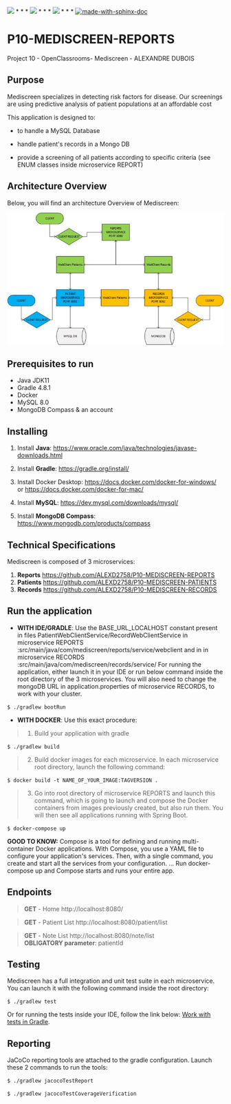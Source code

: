 <img src="https://img.shields.io/badge/java-%23ED8B00.svg?&style=for-the-badge&logo=java&logoColor=white"/> * * *  <img src="https://img.shields.io/badge/spring%20-%236DB33F.svg?&style=for-the-badge&logo=spring&logoColor=white"/>  * * *  <img src="https://img.shields.io/badge/docker%20-%230db7ed.svg?&style=for-the-badge&logo=docker&logoColor=white"/> * * * [![made-with-sphinx-doc](https://img.shields.io/badge/Made%20with-Gradle-1f425f.svg)](https://www.sphinx-doc.org/)

# P10-MEDISCREEN-REPORTS
Project 10 - OpenClassrooms- Mediscreen - ALEXANDRE DUBOIS

## Purpose
Mediscreen specializes in detecting risk factors for disease. Our screenings are using predictive analysis of patient populations at an affordable cost

This application is designed to:

- to handle a MySQL Database

- handle patient's records in a Mongo DB

- provide a screening of all patients according to specific criteria (see ENUM classes inside microservice REPORT)

## Architecture Overview
Below, you will find an architecture Overview of Mediscreen:

![Screenshot](FlowChart.jpg)

## Prerequisites to run
- Java JDK11
- Gradle 4.8.1
- Docker
- MySQL 8.0
- MongoDB Compass & an account


## Installing
1. Install **Java**: https://www.oracle.com/java/technologies/javase-downloads.html

2. Install **Gradle**: https://gradle.org/install/

3. Install Docker Desktop: https://docs.docker.com/docker-for-windows/ or https://docs.docker.com/docker-for-mac/

4. Install **MySQL**: https://dev.mysql.com/downloads/mysql/

5. Install **MongoDB Compass**: https://www.mongodb.com/products/compass

## Technical Specifications

Mediscreen is composed of 3 microservices:
1. **Reports**
https://github.com/ALEXD2758/P10-MEDISCREEN-REPORTS
2. **Patients**
https://github.com/ALEXD2758/P10-MEDISCREEN-PATIENTS
3. **Records**
https://github.com/ALEXD2758/P10-MEDISCREEN-RECORDS

## Run the application

- **WITH IDE/GRADLE**: Use the BASE_URL_LOCALHOST constant present in files PatientWebClientService/RecordWebClientService in microservice REPORTS :src/main/java/com/mediscreen/reports/service/webclient and in
in microservice RECORDS :src/main/java/com/mediscreen/records/service/
For running the application, either launch it in your IDE or run below command inside the root directory of the 3 microservices.
You will also need to change the mongoDB URL in application.properties of microservice RECORDS, to work with your cluster.
```
$ ./gradlew bootRun
```
- **WITH DOCKER**: Use this exact procedure: 
> 1. Build your application with gradle
```
$ ./gradlew build
```
> 2. Build docker images for each microservice. In each microservice root directory, launch the following command:

```
$ docker build -t NAME_OF_YOUR_IMAGE:TAGVERSION .
```
> 3. Go into root directory of microservice REPORTS and launch this command, which is going to launch and compose the Docker containers from images previously created, but also run them.
You will then see all applications running with Spring Boot.

```
$ docker-compose up
```

**GOOD TO KNOW:** Compose is a tool for defining and running multi-container Docker applications. With Compose, you use a YAML file to configure your application's services. 
Then, with a single command, you create and start all the services from your configuration. ... 
Run docker-compose up and Compose starts and runs your entire app.

## Endpoints

> **GET** - Home
http://localhost:8080/

> **GET** - Patient List
http://localhost:8080/patient/list

> **GET** - Note List
http://localhost:8080/note/list <br>
**OBLIGATORY parameter**: patientId

## Testing
Mediscreen has a full integration and unit test suite in each microservice. You can launch it with the following command inside the root directory:

```
$ ./gradlew test
```

Or for running the tests inside your IDE, follow the link below:
[Work with tests in Gradle](https://www.jetbrains.com/help/idea/work-with-tests-in-gradle.html#configure_gradle_test_runner).

## Reporting
JaCoCo reporting tools are attached to the gradle configuration. Launch these 2 commands to run the tools:
```
$ ./gradlew jacocoTestReport
```
```
$ ./gradlew jacocoTestCoverageVerification
```
